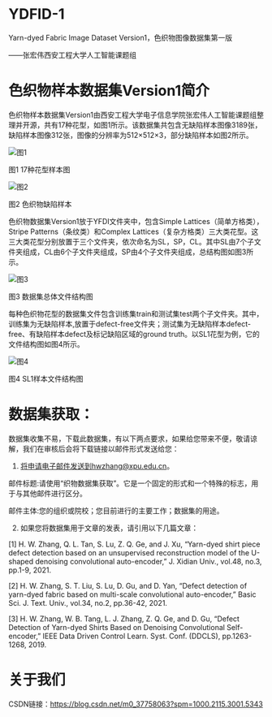 # YDFID-1
Yarn-dyed Fabric Image Dataset Version1，色织物图像数据集第一版

——张宏伟西安工程大学人工智能课题组

# 色织物样本数据集Version1简介

色织物样本数据集Version1由西安工程大学电子信息学院张宏伟人工智能课题组整理并开源，共有17种花型，如图1所示。该数据集共包含无缺陷样本图像3189张，缺陷样本图像312张，图像的分辨率为512×512×3，部分缺陷样本如图2所示。

![图1](https://user-images.githubusercontent.com/86339216/123066362-92c13e00-d442-11eb-9dcd-b021d7dc9b55.jpg)

图1 17种花型样本图

![图2](https://user-images.githubusercontent.com/86339216/123066678-dfa51480-d442-11eb-9e6d-bec3d2baf43f.jpg)

图2 色织物缺陷样本

色织物数据集Version1放于YFDⅠ文件夹中，包含Simple Lattices（简单方格类），Stripe Patterns（条纹类）和Complex Lattices（复杂方格类）三大类花型。这三大类花型分别放置于三个文件夹，依次命名为SL，SP，CL。其中SL由7个子文件夹组成，CL由6个子文件夹组成，SP由4个子文件夹组成，总结构图如图3所示。

![图3](https://user-images.githubusercontent.com/86339216/123066426-a5d40e00-d442-11eb-905b-a39e758b4282.jpg)

图3 数据集总体文件结构图

每种色织物花型的数据集文件包含训练集train和测试集test两个子文件夹。其中，训练集为无缺陷样本,放置于defect-free文件夹；测试集为无缺陷样本defect-free、有缺陷样本defect及标记缺陷区域的ground truth。以SL1花型为例，它的文件结构图如图4所示。

![图4](https://user-images.githubusercontent.com/86339216/123067333-7a055800-d443-11eb-834f-d0621078927f.jpg)

图4 SL1样本文件结构图

# 数据集获取：

数据集收集不易，下载此数据集，有以下两点要求，如果给您带来不便，敬请谅解，我们在审核后会将下载链接以邮件形式发送给您： 

1. 将申请电子邮件发送到hwzhang@xpu.edu.cn。

邮件标题:请使用“织物数据集获取”。它是一个固定的形式和一个特殊的标志，用于与其他邮件进行区分。

邮件主体:您的组织或院校；您目前进行的主要工作；数据集的用途。

2. 如果您将数据集用于文章的发表，请引用以下几篇文章：

[1] H. W. Zhang, Q. L. Tan, S. Lu, Z. Q. Ge, and J. Xu, “Yarn-dyed shirt piece defect detection based on an unsupervised reconstruction model of the U-shaped denoising convolutional auto-encoder,” J. Xidian Univ., vol.48, no.3, pp.1-9, 2021.

[2] H. W. Zhang, S. T. Liu, S. Lu, D. Gu, and D. Yan, “Defect detection of yarn-dyed fabric based on multi-scale convolutional auto-encoder,” Basic Sci. J. Text. Univ., vol.34, no.2, pp.36-42, 2021.

[3] H. W. Zhang, W. B. Tang, L. J. Zhang, Z. Q. Ge, and D. Gu, “Defect Detection of Yarn-dyed Shirts Based on Denoising Convolutional Self-encoder,” IEEE Data Driven Control Learn. Syst. Conf. (DDCLS), pp.1263-1268, 2019.

# 关于我们

CSDN链接：https://blog.csdn.net/m0_37758063?spm=1000.2115.3001.5343
